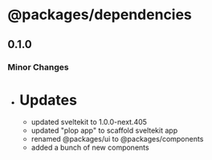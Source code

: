 # @packages/dependencies

## 0.1.0

### Minor Changes

- # Updates
  - updated sveltekit to 1.0.0-next.405
  - updated "plop app" to scaffold sveltekit app
  - renamed @packages/ui to @packages/components
  - added a bunch of new components
